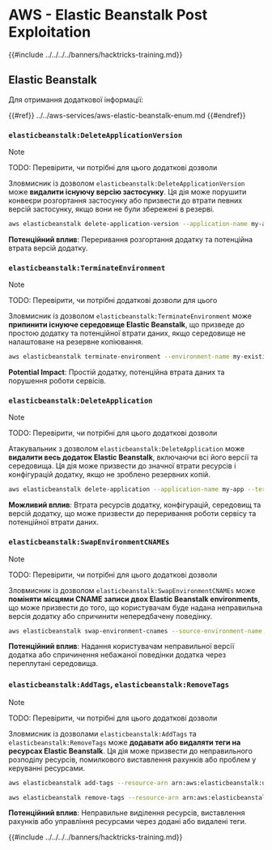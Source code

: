 # AWS - Elastic Beanstalk Post Exploitation

{{#include ../../../../banners/hacktricks-training.md}}

## Elastic Beanstalk

Для отримання додаткової інформації:

{{#ref}}
../../aws-services/aws-elastic-beanstalk-enum.md
{{#endref}}

### `elasticbeanstalk:DeleteApplicationVersion`

> [!NOTE]
> TODO: Перевірити, чи потрібні для цього додаткові дозволи

Зловмисник із дозволом `elasticbeanstalk:DeleteApplicationVersion` може **видалити існуючу версію застосунку**. Ця дія може порушити конвеєри розгортання застосунку або призвести до втрати певних версій застосунку, якщо вони не були збережені в резерві.
```bash
aws elasticbeanstalk delete-application-version --application-name my-app --version-label my-version
```
**Потенційний вплив**: Переривання розгортання додатку та потенційна втрата версій додатку.

### `elasticbeanstalk:TerminateEnvironment`

> [!NOTE]
> TODO: Перевірити, чи потрібні додаткові дозволи для цього

Зловмисник із дозволом `elasticbeanstalk:TerminateEnvironment` може **припинити існуюче середовище Elastic Beanstalk**, що призведе до простою додатку та потенційної втрати даних, якщо середовище не налаштоване на резервне копіювання.
```bash
aws elasticbeanstalk terminate-environment --environment-name my-existing-env
```
**Potential Impact**: Простій додатку, потенційна втрата даних та порушення роботи сервісів.

### `elasticbeanstalk:DeleteApplication`

> [!NOTE]
> TODO: Перевірити, чи потрібні для цього додаткові дозволи

Атакувальник з дозволом `elasticbeanstalk:DeleteApplication` може **видалити весь додаток Elastic Beanstalk**, включаючи всі його версії та середовища. Ця дія може призвести до значної втрати ресурсів і конфігурацій додатку, якщо не зроблено резервних копій.
```bash
aws elasticbeanstalk delete-application --application-name my-app --terminate-env-by-force
```
**Можливий вплив**: Втрата ресурсів додатку, конфігурацій, середовищ та версій додатку, що може призвести до переривання роботи сервісу та потенційної втрати даних.

### `elasticbeanstalk:SwapEnvironmentCNAMEs`

> [!NOTE]
> TODO: Перевірити, чи потрібні для цього додаткові дозволи

Зловмисник із дозволом `elasticbeanstalk:SwapEnvironmentCNAMEs` може **поміняти місцями CNAME записи двох Elastic Beanstalk environments**, що може призвести до того, що користувачам буде надана неправильна версія додатку або спричинити непередбачену поведінку.
```bash
aws elasticbeanstalk swap-environment-cnames --source-environment-name my-env-1 --destination-environment-name my-env-2
```
**Потенційний вплив**: Надання користувачам неправильної версії додатка або спричинення небажаної поведінки додатка через переплутані середовища.

### `elasticbeanstalk:AddTags`, `elasticbeanstalk:RemoveTags`

> [!NOTE]
> TODO: Перевірити, чи потрібні для цього додаткові дозволи

Зловмисник із дозволами `elasticbeanstalk:AddTags` та `elasticbeanstalk:RemoveTags` може **додавати або видаляти теги на ресурсах Elastic Beanstalk**. Ця дія може призвести до неправильного розподілу ресурсів, помилкового виставлення рахунків або проблем у керуванні ресурсами.
```bash
aws elasticbeanstalk add-tags --resource-arn arn:aws:elasticbeanstalk:us-west-2:123456789012:environment/my-app/my-env --tags Key=MaliciousTag,Value=1

aws elasticbeanstalk remove-tags --resource-arn arn:aws:elasticbeanstalk:us-west-2:123456789012:environment/my-app/my-env --tag-keys MaliciousTag
```
**Потенційний вплив**: Неправильне виділення ресурсів, виставлення рахунків або управління ресурсами через додані або видалені теги.

{{#include ../../../../banners/hacktricks-training.md}}
